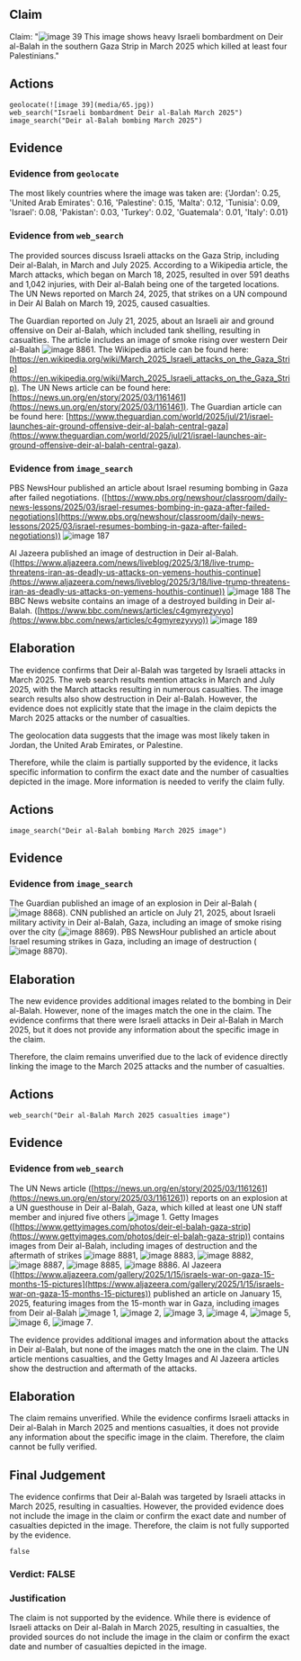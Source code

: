 ## Claim
Claim: "![image 39](media/65.jpg) This image shows heavy Israeli bombardment on Deir al-Balah in the southern Gaza Strip in March 2025 which killed at least four Palestinians."

## Actions
```
geolocate(![image 39](media/65.jpg))
web_search("Israeli bombardment Deir al-Balah March 2025")
image_search("Deir al-Balah bombing March 2025")
```

## Evidence
### Evidence from `geolocate`
The most likely countries where the image was taken are: {'Jordan': 0.25, 'United Arab Emirates': 0.16, 'Palestine': 0.15, 'Malta': 0.12, 'Tunisia': 0.09, 'Israel': 0.08, 'Pakistan': 0.03, 'Turkey': 0.02, 'Guatemala': 0.01, 'Italy': 0.01}

### Evidence from `web_search`
The provided sources discuss Israeli attacks on the Gaza Strip, including Deir al-Balah, in March and July 2025. According to a Wikipedia article, the March attacks, which began on March 18, 2025, resulted in over 591 deaths and 1,042 injuries, with Deir al-Balah being one of the targeted locations. The UN News reported on March 24, 2025, that strikes on a UN compound in Deir Al Balah on March 19, 2025, caused casualties.

The Guardian reported on July 21, 2025, about an Israeli air and ground offensive on Deir al-Balah, which included tank shelling, resulting in casualties. The article includes an image of smoke rising over western Deir al-Balah ![image 8861](media/2025-08-30_00-11-1756512679-350510.jpg). The Wikipedia article can be found here: [https://en.wikipedia.org/wiki/March_2025_Israeli_attacks_on_the_Gaza_Strip](https://en.wikipedia.org/wiki/March_2025_Israeli_attacks_on_the_Gaza_Strip). The UN News article can be found here: [https://news.un.org/en/story/2025/03/1161461](https://news.un.org/en/story/2025/03/1161461). The Guardian article can be found here: [https://www.theguardian.com/world/2025/jul/21/israel-launches-air-ground-offensive-deir-al-balah-central-gaza](https://www.theguardian.com/world/2025/jul/21/israel-launches-air-ground-offensive-deir-al-balah-central-gaza).


### Evidence from `image_search`
PBS NewsHour published an article about Israel resuming bombing in Gaza after failed negotiations. ([https://www.pbs.org/newshour/classroom/daily-news-lessons/2025/03/israel-resumes-bombing-in-gaza-after-failed-negotiations](https://www.pbs.org/newshour/classroom/daily-news-lessons/2025/03/israel-resumes-bombing-in-gaza-after-failed-negotiations)) ![image 187](media/2025-07-18_13-32-1752845538-875864.jpg)

Al Jazeera published an image of destruction in Deir al-Balah. ([https://www.aljazeera.com/news/liveblog/2025/3/18/live-trump-threatens-iran-as-deadly-us-attacks-on-yemens-houthis-continue](https://www.aljazeera.com/news/liveblog/2025/3/18/live-trump-threatens-iran-as-deadly-us-attacks-on-yemens-houthis-continue)) ![image 188](media/2025-07-18_13-32-1752845540-495063.jpg) The BBC News website contains an image of a destroyed building in Deir al-Balah. ([https://www.bbc.com/news/articles/c4gmyrezyvyo](https://www.bbc.com/news/articles/c4gmyrezyvyo)) ![image 189](media/2025-07-18_13-32-1752845540-810844.jpg)


## Elaboration
The evidence confirms that Deir al-Balah was targeted by Israeli attacks in March 2025. The web search results mention attacks in March and July 2025, with the March attacks resulting in numerous casualties. The image search results also show destruction in Deir al-Balah. However, the evidence does not explicitly state that the image in the claim depicts the March 2025 attacks or the number of casualties.

The geolocation data suggests that the image was most likely taken in Jordan, the United Arab Emirates, or Palestine.

Therefore, while the claim is partially supported by the evidence, it lacks specific information to confirm the exact date and the number of casualties depicted in the image. More information is needed to verify the claim fully.


## Actions
```
image_search("Deir al-Balah bombing March 2025 image")
```

## Evidence
### Evidence from `image_search`
The Guardian published an image of an explosion in Deir al-Balah (![image 8868](media/2025-08-30_00-11-1756512707-073041.jpg)). CNN published an article on July 21, 2025, about Israeli military activity in Deir al-Balah, Gaza, including an image of smoke rising over the city (![image 8869](media/2025-08-30_00-11-1756512707-343916.jpg)). PBS NewsHour published an article about Israel resuming strikes in Gaza, including an image of destruction (![image 8870](media/2025-08-30_00-11-1756512708-347493.jpg)).


## Elaboration
The new evidence provides additional images related to the bombing in Deir al-Balah. However, none of the images match the one in the claim. The evidence confirms that there were Israeli attacks in Deir al-Balah in March 2025, but it does not provide any information about the specific image in the claim.

Therefore, the claim remains unverified due to the lack of evidence directly linking the image to the March 2025 attacks and the number of casualties.


## Actions
```
web_search("Deir al-Balah March 2025 casualties image")
```

## Evidence
### Evidence from `web_search`
The UN News article ([https://news.un.org/en/story/2025/03/1161261](https://news.un.org/en/story/2025/03/1161261)) reports on an explosion at a UN guesthouse in Deir al-Balah, Gaza, which killed at least one UN staff member and injured five others ![image 1](media/0.jpg). Getty Images ([https://www.gettyimages.com/photos/deir-el-balah-gaza-strip](https://www.gettyimages.com/photos/deir-el-balah-gaza-strip)) contains images from Deir al-Balah, including images of destruction and the aftermath of strikes ![image 8881](media/2025-08-30_00-12-1756512762-460114.jpg), ![image 8883](media/2025-08-30_00-12-1756512764-515992.jpg), ![image 8882](media/2025-08-30_00-12-1756512764-008738.jpg), ![image 8887](media/2025-08-30_00-12-1756512771-724146.jpg), ![image 8885](media/2025-08-30_00-12-1756512768-095288.jpg), ![image 8886](media/2025-08-30_00-12-1756512768-468116.jpg). Al Jazeera ([https://www.aljazeera.com/gallery/2025/1/15/israels-war-on-gaza-15-months-15-pictures](https://www.aljazeera.com/gallery/2025/1/15/israels-war-on-gaza-15-months-15-pictures)) published an article on January 15, 2025, featuring images from the 15-month war in Gaza, including images from Deir al-Balah ![image 1](media/0.jpg), ![image 2](media/1.jpg), ![image 3](media/2.jpg), ![image 4](media/3.jpg), ![image 5](media/4.jpg), ![image 6](media/5.jpg), ![image 7](media/6.jpg).

The evidence provides additional images and information about the attacks in Deir al-Balah, but none of the images match the one in the claim. The UN article mentions casualties, and the Getty Images and Al Jazeera articles show the destruction and aftermath of the attacks.


## Elaboration
The claim remains unverified. While the evidence confirms Israeli attacks in Deir al-Balah in March 2025 and mentions casualties, it does not provide any information about the specific image in the claim. Therefore, the claim cannot be fully verified.


## Final Judgement
The evidence confirms that Deir al-Balah was targeted by Israeli attacks in March 2025, resulting in casualties. However, the provided evidence does not include the image in the claim or confirm the exact date and number of casualties depicted in the image. Therefore, the claim is not fully supported by the evidence.

`false`


### Verdict: FALSE

### Justification
The claim is not supported by the evidence. While there is evidence of Israeli attacks on Deir al-Balah in March 2025, resulting in casualties, the provided sources do not include the image in the claim or confirm the exact date and number of casualties depicted in the image.
